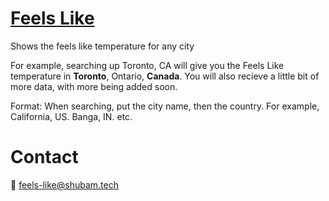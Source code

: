 # [Feels Like](https://shubam.tech/feels-like)

Shows the feels like temperature for any city

For example, searching up Toronto, CA will give you the Feels Like temperature in **Toronto**, Ontario, **Canada**. You will also recieve a little bit of more data, with more being added soon.

Format:
When searching, put the city name, then the country. For example, California, US. Banga, IN. etc. 

# Contact
📧 feels-like@shubam.tech
